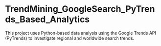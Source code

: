 # TrendMining_GoogleSearch_PyTrends_Based_Analytics
This project uses Python-based data analysis using the Google Trends API (PyTrends) to investigate regional and worldwide search trends.
